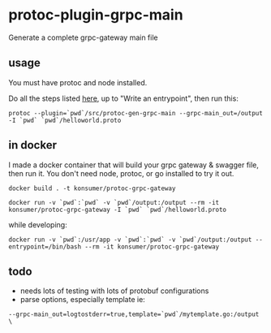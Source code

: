 # protoc-plugin-grpc-main

Generate a complete grpc-gateway main file

## usage

You must have protoc and node installed.

Do all the steps listed [here](https://github.com/grpc-ecosystem/grpc-gateway#usage), up to "Write an entrypoint", then run this:

```
protoc --plugin=`pwd`/src/protoc-gen-grpc-main --grpc-main_out=/output -I `pwd` `pwd`/helloworld.proto
```


## in docker

I made a docker container that will build your grpc gateway & swagger file, then run it. You don't need node, protoc, or go installed to try it out.

```
docker build . -t konsumer/protoc-grpc-gateway

docker run -v `pwd`:`pwd` -v `pwd`/output:/output --rm -it konsumer/protoc-grpc-gateway -I `pwd` `pwd`/helloworld.proto
```

while developing:

```
docker run -v `pwd`:/usr/app -v `pwd`:`pwd` -v `pwd`/output:/output --entrypoint=/bin/bash --rm -it konsumer/protoc-grpc-gateway
```

## todo

* needs lots of testing with lots of protobuf configurations
* parse options, especially template ie: 

```
--grpc-main_out=logtostderr=true,template=`pwd`/mytemplate.go:/output \
```

